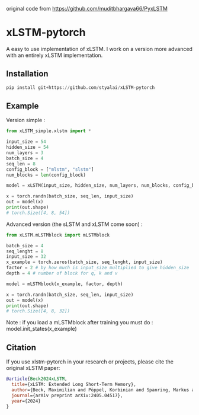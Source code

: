 original code from https://github.com/muditbhargava66/PyxLSTM
# xLSTM-pytorch
A easy to use implementation of xLSTM.
I work on a version more advanced with an entirely xLSTM implementation.

## Installation
```python
pip install git+https://github.com/styalai/xLSTM-pytorch
```
## Example

Version simple :
```python
from xLSTM_simple.xlstm import *

input_size = 54
hidden_size = 54
num_layers = 3
batch_size = 4
seq_len = 8
config_block = ["mlstm", "slstm"]
num_blocks = len(config_block)

model = xLSTM(input_size, hidden_size, num_layers, num_blocks, config_block)

x = torch.randn(batch_size, seq_len, input_size)
out = model(x)
print(out.shape)
# torch.Size([4, 8, 54])
```

Advanced version (the sLSTM and xLSTM come soon) :
```python
from xLSTM.mLSTMblock import mLSTMblock

batch_size = 4
seq_lenght = 8
input_size = 32
x_example = torch.zeros(batch_size, seq_lenght, input_size)
factor = 2 # by how much is input_size multiplied to give hidden_size
depth = 4 # number of block for q, k and v 

model = mLSTMblock(x_example, factor, depth)

x = torch.randn(batch_size, seq_len, input_size)
out = model(x)
print(out.shape)
# torch.Size([4, 8, 32])
```
Note : if you load a mLSTMblock after training you must do : model.init_states(x_example)
## Citation

If you use xlstm-pytorch in your research or projects, please cite the original xLSTM paper:

```bibtex
@article{Beck2024xLSTM,
  title={xLSTM: Extended Long Short-Term Memory},
  author={Beck, Maximilian and Pöppel, Korbinian and Spanring, Markus and Auer, Andreas and Prudnikova, Oleksandra and Kopp, Michael and Klambauer, Günter and Brandstetter, Johannes and Hochreiter, Sepp},
  journal={arXiv preprint arXiv:2405.04517},
  year={2024}
}
```
